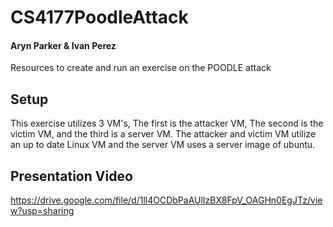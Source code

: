 # CS4177PoodleAttack
#### Aryn Parker & Ivan Perez
Resources to create and run an exercise on the POODLE attack 

## Setup
This exercise utilizes 3 VM's, The first is the attacker VM, The second is the victim VM, and the third is a server VM. The attacker and victim VM utilize an up to date Linux VM and the server VM uses a server image of ubuntu.

## Presentation Video
https://drive.google.com/file/d/1ll4OCDbPaAUlIzBX8FpV_OAGHn0EgJTz/view?usp=sharing
